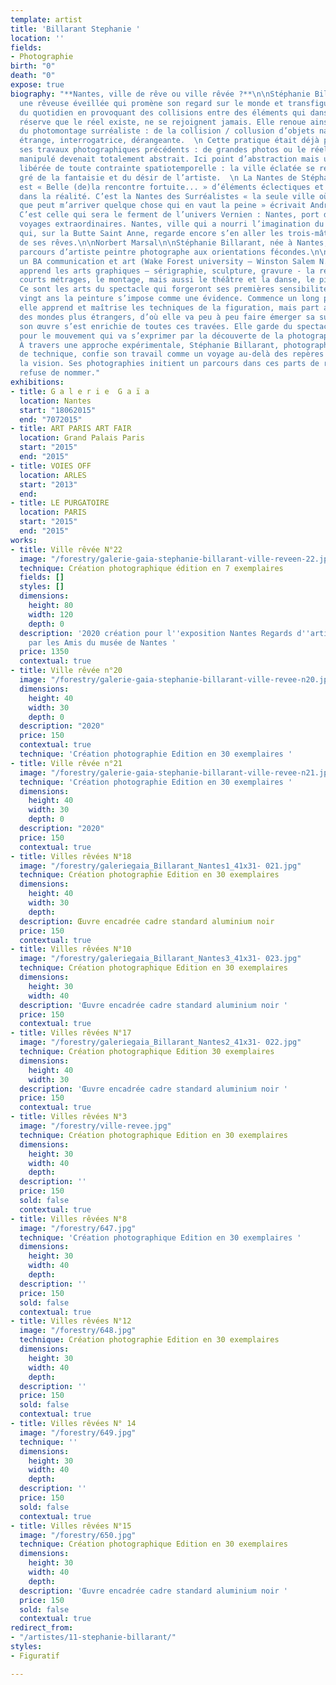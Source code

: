 ```yaml
---
template: artist
title: 'Billarant Stephanie '
location: ''
fields:
- Photographie
birth: "0"
death: "0"
expose: true
biography: "**Nantes, ville de rêve ou ville rêvée ?**\n\nStéphanie Billarant est
  une rêveuse éveillée qui promène son regard sur le monde et transfigure la banalité
  du quotidien en provoquant des collisions entre des éléments qui dans le réel, sous
  réserve que le réel existe, ne se rejoignent jamais. Elle renoue ainsi avec la pratique
  du photomontage surréaliste : de la collision / collusion d’objets nait une poésie
  étrange, interrogatrice, dérangeante.  \n Cette pratique était déjà présente dans
  ses travaux photographiques précédents : de grandes photos ou le réel à force d’être
  manipulé devenait totalement abstrait. Ici point d’abstraction mais une figuration
  libérée de toute contrainte spatiotemporelle : la ville éclatée se recompose au
  gré de la fantaisie et du désir de l’artiste.  \n La Nantes de Stéphanie Billarant
  est « Belle (de)la rencontre fortuite... » d’éléments éclectiques et à jamais étrangers
  dans la réalité. C’est la Nantes des Surréalistes « la seule ville où j’ai l’impression
  que peut m’arriver quelque chose qui en vaut la peine » écrivait André Breton.  \n
  C’est celle qui sera le ferment de l’univers Vernien : Nantes, port de départ des
  voyages extraordinaires. Nantes, ville qui a nourri l’imagination du petit Jules
  qui, sur la Butte Saint Anne, regarde encore s’en aller les trois-mâts porteurs
  de ses rêves.\n\nNorbert Marsal\n\nStéphanie Billarant, née à Nantes, présente un
  parcours d’artiste peintre photographe aux orientations fécondes.\n\nElle obtient
  un BA communication et art (Wake Forest university – Winston Salem N.C.); elle y
  apprend les arts graphiques – sérigraphie, sculpture, gravure - la réalisation de
  courts métrages, le montage, mais aussi le théâtre et la danse, le piano et le chant.
  Ce sont les arts du spectacle qui forgeront ses premières sensibilités artistiques.\n\nA
  vingt ans la peinture s’impose comme une évidence. Commence un long parcours où
  elle apprend et maîtrise les techniques de la figuration, mais part assez vite vers
  des mondes plus étrangers, d’où elle va peu à peu faire émerger sa surréalité.\n\nAujourd’hui
  son œuvre s’est enrichie de toutes ces travées. Elle garde du spectacle le goût
  pour le mouvement qui va s’exprimer par la découverte de la photographie en 2007.
  À travers une approche expérimentale, Stéphanie Billarant, photographe, découvreuse
  de technique, confie son travail comme un voyage au-delà des repères et interroge
  la vision. Ses photographies initient un parcours dans ces parts de réel qu’elle
  refuse de nommer."
exhibitions:
- title: G a l e r i e  G a ï a
  location: Nantes
  start: "18062015"
  end: "7072015"
- title: ART PARIS ART FAIR
  location: Grand Palais Paris
  start: "2015"
  end: "2015"
- title: VOIES OFF
  location: ARLES
  start: "2013"
  end: 
- title: LE PURGATOIRE
  location: PARIS
  start: "2015"
  end: "2015"
works:
- title: Ville rêvée N°22
  image: "/forestry/galerie-gaia-stephanie-billarant-ville-reveen-22.jpeg"
  technique: Création photographique édition en 7 exemplaires
  fields: []
  styles: []
  dimensions:
    height: 80
    width: 120
    depth: 0
  description: '2020 création pour l''exposition Nantes Regards d''artistes organisée
    par les Amis du musée de Nantes '
  price: 1350
  contextual: true
- title: Ville rêvée n°20
  image: "/forestry/galerie-gaia-stephanie-billarant-ville-revee-n20.jpeg"
  dimensions:
    height: 40
    width: 30
    depth: 0
  description: "2020"
  price: 150
  contextual: true
  technique: 'Création photographie Edition en 30 exemplaires '
- title: Ville rêvée n°21
  image: "/forestry/galerie-gaia-stephanie-billarant-ville-revee-n21.jpeg"
  technique: 'Création photographie Edition en 30 exemplaires '
  dimensions:
    height: 40
    width: 30
    depth: 0
  description: "2020"
  price: 150
  contextual: true
- title: Villes rêvées N°18
  image: "/forestry/galeriegaia_Billarant_Nantes1_41x31- 021.jpg"
  technique: Création photographie Edition en 30 exemplaires
  dimensions:
    height: 40
    width: 30
    depth: 
  description: Œuvre encadrée cadre standard aluminium noir
  price: 150
  contextual: true
- title: Villes rêvées N°10
  image: "/forestry/galeriegaia_Billarant_Nantes3_41x31- 023.jpg"
  technique: Création photographique Edition en 30 exemplaires
  dimensions:
    height: 30
    width: 40
  description: 'Œuvre encadrée cadre standard aluminium noir '
  price: 150
  contextual: true
- title: Villes rêvées N°17
  image: "/forestry/galeriegaia_Billarant_Nantes2_41x31- 022.jpg"
  technique: Création photographique Edition 30 exemplaires
  dimensions:
    height: 40
    width: 30
  description: 'Œuvre encadrée cadre standard aluminium noir '
  price: 150
  contextual: true
- title: Villes rêvées N°3
  image: "/forestry/ville-revee.jpg"
  technique: Création photographique Edition en 30 exemplaires
  dimensions:
    height: 30
    width: 40
    depth: 
  description: ''
  price: 150
  sold: false
  contextual: true
- title: Villes rêvées N°8
  image: "/forestry/647.jpg"
  technique: 'Création photographique Edition en 30 exemplaires '
  dimensions:
    height: 30
    width: 40
    depth: 
  description: ''
  price: 150
  sold: false
  contextual: true
- title: Villes rêvées N°12
  image: "/forestry/648.jpg"
  technique: Création photographie Edition en 30 exemplaires
  dimensions:
    height: 30
    width: 40
    depth: 
  description: ''
  price: 150
  sold: false
  contextual: true
- title: Villes rêvées N° 14
  image: "/forestry/649.jpg"
  technique: ''
  dimensions:
    height: 30
    width: 40
    depth: 
  description: ''
  price: 150
  sold: false
  contextual: true
- title: Villes rêvées N°15
  image: "/forestry/650.jpg"
  technique: Création photographique Edition en 30 exemplaires
  dimensions:
    height: 30
    width: 40
    depth: 
  description: 'Œuvre encadrée cadre standard aluminium noir '
  price: 150
  sold: false
  contextual: true
redirect_from:
- "/artistes/11-stephanie-billarant/"
styles:
- Figuratif

---
```

